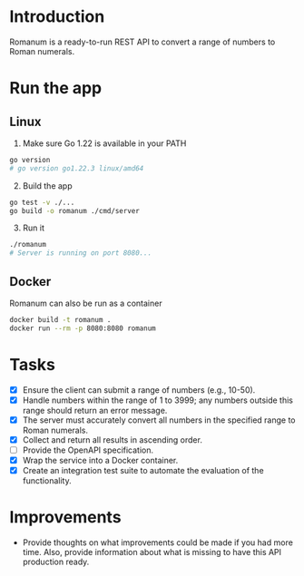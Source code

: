 # Introduction
Romanum is a ready-to-run REST API to convert a range of numbers to Roman numerals.

# Run the app
## Linux
1. Make sure Go 1.22 is available in your PATH
```bash
go version
# go version go1.22.3 linux/amd64
```
2. Build the app 
```bash
go test -v ./...
go build -o romanum ./cmd/server
```
3. Run it
```bash
./romanum
# Server is running on port 8080...
```
## Docker
Romanum can also be run as a container

```bash
docker build -t romanum .
docker run --rm -p 8080:8080 romanum
```

# Tasks
- [x] Ensure the client can submit a range of numbers (e.g., 10-50).
- [x] Handle numbers within the range of 1 to 3999; any numbers outside this range should return an error message.
- [x] The server must accurately convert all numbers in the specified range to Roman numerals.
- [x] Collect and return all results in ascending order.
- [ ] Provide the OpenAPI specification.
- [x] Wrap the service into a Docker container.
- [x] Create an integration test suite to automate the evaluation of the functionality.

# Improvements
- Provide thoughts on what improvements could be made if you had more time. Also, provide information about what is missing to have this API production ready.
